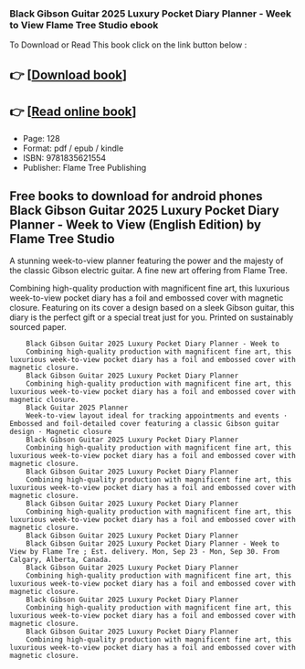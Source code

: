 ### Black Gibson Guitar 2025 Luxury Pocket Diary Planner - Week to View Flame Tree Studio ebook

To Download or Read This book click on the link button below :

## 👉  [**[Download book](http://get-pdfs.com/download.php?group=book&from=github.com&id=720036&lnk=1064 "Download book")**]

## 👉  [**[Read online book](http://get-pdfs.com/download.php?group=book&from=github.com&id=720036&lnk=1064 "Read online book")**]


* Page: 128
* Format: pdf / epub / kindle
* ISBN: 9781835621554
* Publisher: Flame Tree Publishing



## Free books to download for android phones Black Gibson Guitar 2025 Luxury Pocket Diary Planner - Week to View (English Edition) by Flame Tree Studio



A stunning week-to-view planner featuring the power and the majesty of the classic Gibson electric guitar. A fine new art offering from Flame Tree.
 
 Combining high-quality production with magnificent fine art, this luxurious week-to-view pocket diary has a foil and embossed cover with magnetic closure. Featuring on its cover a design based on a sleek Gibson guitar, this diary is the perfect gift or a special treat just for you. Printed on sustainably sourced paper.


        Black Gibson Guitar 2025 Luxury Pocket Diary Planner - Week to
        Combining high-quality production with magnificent fine art, this luxurious week-to-view pocket diary has a foil and embossed cover with magnetic closure.
        Black Gibson Guitar 2025 Luxury Pocket Diary Planner
        Combining high-quality production with magnificent fine art, this luxurious week-to-view pocket diary has a foil and embossed cover with magnetic closure.
        Black Guitar 2025 Planner
        Week-to-view layout ideal for tracking appointments and events · Embossed and foil-detailed cover featuring a classic Gibson guitar design · Magnetic closure 
        Black Gibson Guitar 2025 Luxury Pocket Diary Planner
        Combining high-quality production with magnificent fine art, this luxurious week-to-view pocket diary has a foil and embossed cover with magnetic closure.
        Black Gibson Guitar 2025 Luxury Pocket Diary Planner
        Combining high-quality production with magnificent fine art, this luxurious week-to-view pocket diary has a foil and embossed cover with magnetic closure.
        Black Gibson Guitar 2025 Luxury Pocket Diary Planner
        Combining high-quality production with magnificent fine art, this luxurious week-to-view pocket diary has a foil and embossed cover with magnetic closure.
        Black Gibson Guitar 2025 Luxury Pocket Diary Planner
        Black Gibson Guitar 2025 Luxury Pocket Diary Planner - Week to View by Flame Tre ; Est. delivery. Mon, Sep 23 - Mon, Sep 30. From Calgary, Alberta, Canada.
        Black Gibson Guitar 2025 Luxury Pocket Diary Planner
        Combining high-quality production with magnificent fine art, this luxurious week-to-view pocket diary has a foil and embossed cover with magnetic closure.
        Black Gibson Guitar 2025 Luxury Pocket Diary Planner
        Combining high-quality production with magnificent fine art, this luxurious week-to-view pocket diary has a foil and embossed cover with magnetic closure.
        Black Gibson Guitar 2025 Luxury Pocket Diary Planner
        Combining high-quality production with magnificent fine art, this luxurious week-to-view pocket diary has a foil and embossed cover with magnetic closure.
    




